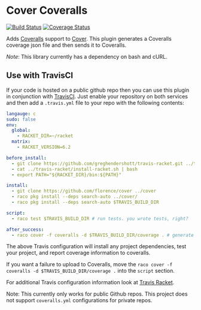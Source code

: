 # Cover Coveralls
[![Build Status](https://travis-ci.org/rpless/cover-coveralls.svg)](https://travis-ci.org/rpless/cover-coveralls)
[![Coverage Status](https://coveralls.io/repos/rpless/cover-coveralls/badge.svg?branch=master&service=github)](https://coveralls.io/github/rpless/cover-coveralls?branch=master)

Adds [Coveralls](https://coveralls.io/) support to [Cover](https://github.com/florence/cover).
This plugin generates a Coveralls coverage json file and then sends it to Coveralls.

*Note*: This library currently has a dependency on bash and cURL.

## Use with TravisCI

If your code is hosted on a public github repo then you can use this plugin in conjunction with [TravisCI](https://travis-ci.org/).
Just enable your repository on both services and then add a `.travis.yml` file to your repo with the following contents:
```yml
langauge: c
sudo: false
env:
  global:
    - RACKET_DIR=~/racket
  matrix:
    - RACKET_VERSION=6.2

before_install:
  - git clone https://github.com/greghendershott/travis-racket.git ../travis-racket
  - cat ../travis-racket/install-racket.sh | bash
  - export PATH="${RACKET_DIR}/bin:${PATH}"

install:
  - git clone https://github.com/florence/cover ../cover
  - raco pkg install --deps search-auto ../cover/
  - raco pkg install --deps search-auto $TRAVIS_BUILD_DIR

script:
  - raco test $TRAVIS_BUILD_DIR # run tests. you wrote tests, right?

after_success:
  - raco cover -f coveralls -d $TRAVIS_BUILD_DIR/coverage . # generate coverage information for coveralls
```
The above Travis configuration will install any project dependencies, test your project, and report coverage information to coveralls.

If you want a failure to upload to Coveralls, move the `raco cover -f coveralls -d $TRAVIS_BUILD_DIR/coverage .` into the `script` section.

For additional Travis configuration information look at [Travis Racket](https://github.com/greghendershott/travis-racket).

Note: This currently only works for public Github repos. This project does not support `coveralls.yml` configurations for private repos.
